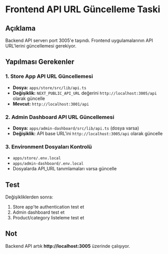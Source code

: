 # Frontend API URL Güncelleme Taski

## Açıklama
Backend API serverı port 3005'e taşındı. Frontend uygulamalarının API URL'lerini güncellemesi gerekiyor.

## Yapılması Gerekenler

### 1. Store App API URL Güncellemesi
- **Dosya:** `apps/store/src/lib/api.ts`
- **Değişiklik:** `NEXT_PUBLIC_API_URL` değerini `http://localhost:3005/api` olarak güncelle
- **Mevcut:** `http://localhost:3001/api`

### 2. Admin Dashboard API URL Güncellemesi
- **Dosya:** `apps/admin-dashboard/src/lib/api.ts` (dosya varsa)
- **Değişiklik:** API base URL'ini `http://localhost:3005/api` olarak güncelle

### 3. Environment Dosyaları Kontrolü
- `apps/store/.env.local`
- `apps/admin-dashboard/.env.local`
- Dosyalarda API_URL tanımlamaları varsa güncelle

## Test
Değişikliklerden sonra:
1. Store app'te authentication test et
2. Admin dashboard test et
3. Product/category listeleme test et

## Not
Backend API artık **http://localhost:3005** üzerinde çalışıyor.